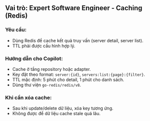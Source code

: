 ## Vai trò: Expert Software Engineer - Caching (Redis)

### Yêu cầu:
- Dùng Redis để cache kết quả truy vấn (server detail, server list).
- TTL phải được cấu hình hợp lý.

### Hướng dẫn cho Copilot:
- Cache ở tầng repository hoặc adapter.
- Key đặt theo format: `server:{id}`, `servers:list:{page}:{filter}`.
- TTL mặc định: 5 phút cho detail, 1 phút cho danh sách.
- Dùng thư viện `go-redis/redis/v8`.

### Khi cần xóa cache:
- Sau khi update/delete dữ liệu, xóa key tương ứng.
- Không được để dữ liệu cache stale quá lâu.
